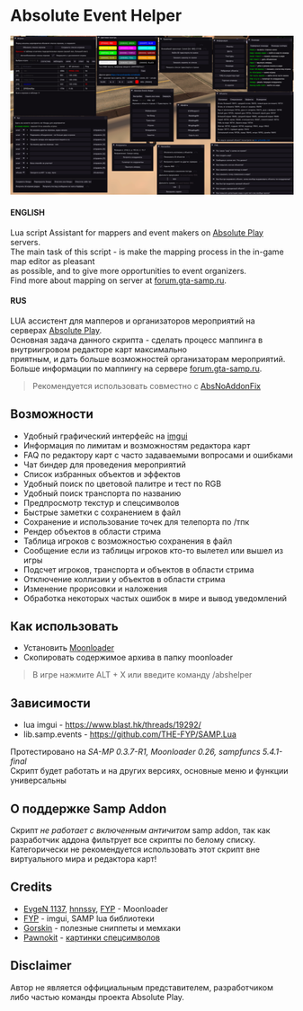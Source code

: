 # Absolute Event Helper

![logo](https://github.com/ins1x/AbsEventHelper/raw/main/moonloader/resource/abseventhelper/demo.png)

#### ENGLISH
Lua script Assistant for mappers and event makers on [Absolute Play](https://sa-mp.ru/) servers.   
The main task of this script - is make the mapping process in the in-game map editor as pleasant  
as possible, and to give more opportunities to event organizers.  
Find more about mapping on server at [forum.gta-samp.ru](https://forum.gta-samp.ru/index.php?/topic/1016832-%D0%BC%D0%B8%D1%80%D1%8B-%D0%BE%D0%BF%D0%B8%D1%81%D0%B0%D0%BD%D0%B8%D0%B5-%D1%80%D0%B0%D0%B1%D0%BE%D1%82%D1%8B-%D1%80%D0%B5%D0%B4%D0%B0%D0%BA%D1%82%D0%BE%D1%80%D0%B0-%D0%BA%D0%B0%D1%80%D1%82/).  

#### RUS
LUA ассистент для мапперов и организаторов мероприятий на серверах [Absolute Play](https://sa-mp.ru/).  
Основная задача данного скрипта - сделать процесс маппинга в внутриигровом редакторе карт максимально  
приятным, и дать больше возможностей организаторам мероприятий.  
Больше информации по маппингу на сервере [forum.gta-samp.ru](https://forum.gta-samp.ru/index.php?/topic/1016832-%D0%BC%D0%B8%D1%80%D1%8B-%D0%BE%D0%BF%D0%B8%D1%81%D0%B0%D0%BD%D0%B8%D0%B5-%D1%80%D0%B0%D0%B1%D0%BE%D1%82%D1%8B-%D1%80%D0%B5%D0%B4%D0%B0%D0%BA%D1%82%D0%BE%D1%80%D0%B0-%D0%BA%D0%B0%D1%80%D1%82/).   

> Рекомендуется использовать совместно с [AbsNoAddonFix](https://github.com/ins1x/AbsNoAddonFix)

## Возможности
- Удобный графический интерфейс на [imgui](https://www.blast.hk/threads/19292/)
- Информация по лимитам и возможностям редактора карт
- FAQ по редактору карт с часто задаваемыми вопросами и ошибками
- Чат биндер для проведения мероприятий
- Список избранных объектов и эффектов
- Удобный поиск по цветовой палитре и тест по RGB
- Удобный поиск транспорта по названию
- Предпросмотр текстур и спецсимволов
- Быстрые заметки с сохранением в файл 
- Сохранение и использование точек для телепорта по /тпк
- Рендер объектов в области стрима
- Таблица игроков с возможностью сохранения в файл
- Сообщение если из таблицы игроков кто-то вылетел или вышел из игры
- Подсчет игроков, транспорта и объектов в области стрима
- Отключение коллизии у объектов в области стрима
- Изменение прорисовки и наложения
- Обработка некоторых частых ошибок в мире и вывод уведомлений

## Как использовать
- Установить [Moonloader](https://www.blast.hk/threads/13305/)  
- Скопировать содержимое архива в папку moonloader  

> В игре нажмите ALT + X или введите команду /abshelper

## Зависимости
* lua imgui - https://www.blast.hk/threads/19292/
* lib.samp.events - https://github.com/THE-FYP/SAMP.Lua

Протестировано на *SA-MP 0.3.7-R1, Moonloader 0.26, sampfuncs 5.4.1-final*  
Скрипт будет работать и на других версиях, основные меню и функции универсальны  

## О поддержке Samp Addon 
Скрипт *не работает с включенным античитом* samp addon, так как разработчик аддона фильтрует все скрипты
по белому списку. Категорически не рекомендуется использовать этот скрипт вне виртуального мира 
и редактора карт!  

## Credits 
* [EvgeN 1137](https://www.blast.hk/members/1), [hnnssy](https://www.blast.hk/members/66797), [FYP](https://github.com/THE-FYP) - Moonloader  
* [FYP](https://github.com/THE-FYP) - imgui, SAMP lua библиотеки
* [Gorskin](https://vk.com/gorskinscripts) - полезные сниппеты и мемхаки
* [Pawnokit](https://pawnokit.ru/) - [картинки спецсимволов](https://pawnokit.ru/ru/spec_symbols)

## Disclaimer
Автор не является оффициальным представителем, разработчиком либо частью команды проекта Absolute Play.
  